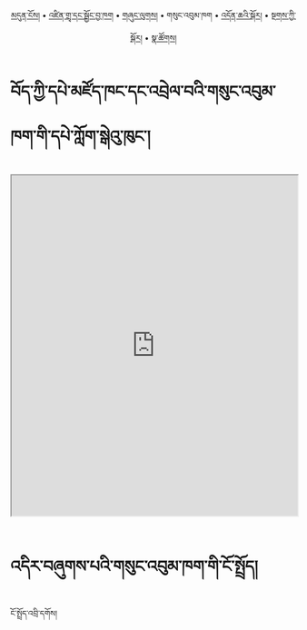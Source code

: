 <p align="center">
  <a href="https://bdrc-reader.github.io/LTWA/">མདུན་ངོས།</a> • <a href="https://bdrc-reader.github.io/LTWA/shadra">འཛིན་གྲྭ་དང་སྦྱོང་བྱ་ཁག</a> • <a href="https://bdrc-reader.github.io/LTWA/shunglug">གཞུང་ལུགས།</a>  • <span>གསུང་འབུམ་ཁག</span> • <a href="https://bdrc-reader.github.io/LTWA/doncha">འདོན་ཆའི་སྐོར།</a> • <a href="https://bdrc-reader.github.io/LTWA/tantra">སྔགས་ཀྱི་སྐོར།</a> •  <a href="https://bdrc-reader.github.io/LTWA/natsok">སྣ་ཚོགས།</a></p>


# བོད་ཀྱི་དཔེ་མཛོད་ཁང་དང་འབྲེལ་བའི་གསུང་འབུམ་ཁག་གི་དཔེ་ཀློག་སྒེའུ་ཁུང་།

<iframe allowfullscreen src="https://library.bdrc.io/scripts/embed-iframe.html?work=bdr:W1ERI0006003&origin=website.com" width="100%" height="600"></iframe>

<br>
<br>

# འདིར་བཞུགས་པའི་གསུང་འབུམ་ཁག་གི་ངོ་སྤྲོད།

ངོ་སྤྲོད་འབྲི་དགོས།









